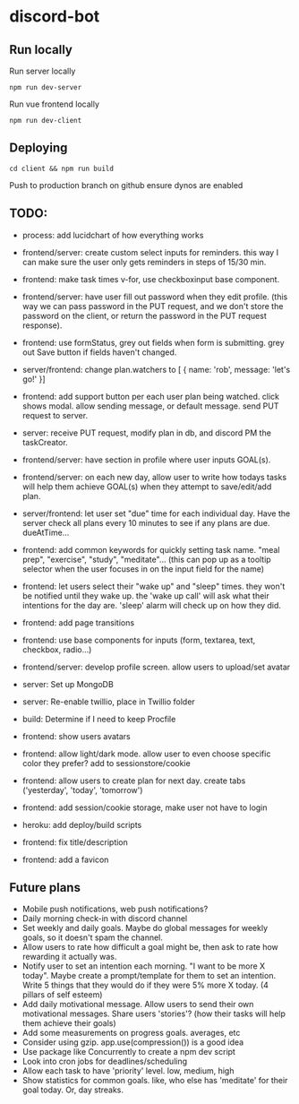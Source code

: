 # discord-bot

## Run locally

Run server locally

```
npm run dev-server
```

Run vue frontend locally

```
npm run dev-client
```

## Deploying

```
cd client && npm run build
```

Push to production branch on github
ensure dynos are enabled

## TODO:

- process: add lucidchart of how everything works

- frontend/server: create custom select inputs for reminders. this way I can make sure the user only gets reminders in steps of 15/30 min.
- frontend: make task times v-for, use checkboxinput base component.

- frontend/server: have user fill out password when they edit profile. (this way we can pass password in the PUT request, and we don't store the password on the client, or return the password in the PUT request response).
- frontend: use formStatus, grey out fields when form is submitting. grey out Save button if fields haven't changed.

- server/frontend: change plan.watchers to [ { name: 'rob', message: 'let's go!' }]
- frontend: add support button per each user plan being watched. click shows modal. allow sending message, or default message. send PUT request to server.
- server: receive PUT request, modify plan in db, and discord PM the taskCreator.

- frontend/server: have section in profile where user inputs GOAL(s).
- frontend/server: on each new day, allow user to write how todays tasks will help them achieve GOAL(s) when they attempt to save/edit/add plan.

- server/frontend: let user set "due" time for each individual day. Have the server check all plans every 10 minutes to see if any plans are due. dueAtTime...
- frontend: add common keywords for quickly setting task name. "meal prep", "exercise", "study", "meditate"... (this can pop up as a tooltip selector when the user focuses in on the input field for the name)
- frontend: let users select their "wake up" and "sleep" times. they won't be notified until they wake up. the 'wake up call' will ask what their intentions for the day are. 'sleep' alarm will check up on how they did.
- frontend: add page transitions
- frontend: use base components for inputs (form, textarea, text, checkbox, radio...)
- frontend/server: develop profile screen. allow users to upload/set avatar
- server: Set up MongoDB
- server: Re-enable twillio, place in Twillio folder
- build: Determine if I need to keep Procfile
- frontend: show users avatars
- frontend: allow light/dark mode. allow user to even choose specific color they prefer? add to sessionstore/cookie
- frontend: allow users to create plan for next day. create tabs ('yesterday', 'today', 'tomorrow')
- frontend: add session/cookie storage, make user not have to login
- heroku: add deploy/build scripts
- frontend: fix title/description
- frontend: add a favicon

## Future plans

- Mobile push notifications, web push notifications?
- Daily morning check-in with discord channel
- Set weekly and daily goals. Maybe do global messages for weekly goals, so it doesn't spam the channel.
- Allow users to rate how difficult a goal might be, then ask to rate how rewarding it actually was.
- Notify user to set an intention each morning. "I want to be more X today". Maybe create a prompt/template for them to set an intention. Write 5 things that they would do if they were 5% more X today. (4 pillars of self esteem)
- Add daily motivational message. Allow users to send their own motivational messages. Share users 'stories'? (how their tasks will help them achieve their goals)
- Add some measurements on progress goals. averages, etc
- Consider using gzip. app.use(compression()) is a good idea
- Use package like Concurrently to create a npm dev script
- Look into cron jobs for deadlines/scheduling
- Allow each task to have 'priority' level. low, medium, high
- Show statistics for common goals. like, who else has 'meditate' for their goal today. Or, day streaks.
